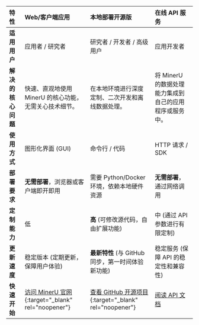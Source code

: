 

| 特性 | Web/客户端应用 | 本地部署开源版 | 在线 API 服务 |
| :--- | :--- | :--- | :--- |
| **适用用户** | 应用者 / 研究者 | 研究者 / 开发者 / 高级用户 | 应用开发者 |
| **解决的核心问题** | 快速、直观地使用 MinerU 的核心功能，无需关心技术细节。 | 在本地环境进行深度定制、二次开发和离线数据处理。 | 将 MinerU 的数据处理能力集成到自己的应用程序或服务中。 |
| **使用方式** | 图形化界面 (GUI) | 命令行 / 代码 | HTTP 请求 / SDK |
| **部署要求** | **无需部署**，浏览器或客户端即开即用 | 需要 Python/Docker 环境，依赖本地硬件资源 | **无需部署**，通过网络调用 |
| **定制能力** | 低 | **高** (可修改源代码，自由扩展功能) | 中 (通过 API 参数进行有限定制) |
| **更新速度** | 稳定版本 (定期更新，保障用户体验) | **最新特性** (与 GitHub 同步，第一时间体验新功能) | 稳定服务 (保障 API 的稳定性和兼容性) |
| **快速开始** | [访问 MinerU 官网](https://mineru.net/){:target="_blank" rel="noopener"} | [查看 GitHub 开源项目](https://github.com/opendatalab/MinerU/tree/master){:target="_blank" rel="noopener"} | [阅读 API 文档](../user-guides/api-service.md) |

